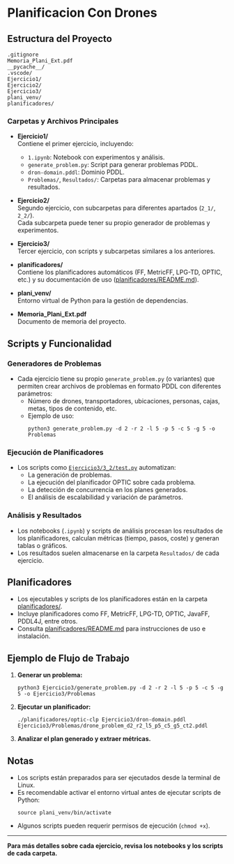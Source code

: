 # Planificacion Con Drones

## Estructura del Proyecto

```
.gitignore
Memoria_Plani_Ext.pdf
__pycache__/
.vscode/
Ejercicio1/
Ejercicio2/
Ejercicio3/
plani_venv/
planificadores/
```

### Carpetas y Archivos Principales

- **Ejercicio1/**  
  Contiene el primer ejercicio, incluyendo:
  - `1.ipynb`: Notebook con experimentos y análisis.
  - `generate_problem.py`: Script para generar problemas PDDL.
  - `dron-domain.pddl`: Dominio PDDL.
  - `Problemas/`, `Resultados/`: Carpetas para almacenar problemas y resultados.

- **Ejercicio2/**  
  Segundo ejercicio, con subcarpetas para diferentes apartados (`2_1/`, `2_2/`).  
  Cada subcarpeta puede tener su propio generador de problemas y experimentos.

- **Ejercicio3/**  
  Tercer ejercicio, con scripts y subcarpetas similares a los anteriores.

- **planificadores/**  
  Contiene los planificadores automáticos (FF, MetricFF, LPG-TD, OPTIC, etc.) y su documentación de uso ([planificadores/README.md](planificadores/README.md)).

- **plani_venv/**  
  Entorno virtual de Python para la gestión de dependencias.

- **Memoria_Plani_Ext.pdf**  
  Documento de memoria del proyecto.

## Scripts y Funcionalidad

### Generadores de Problemas

- Cada ejercicio tiene su propio `generate_problem.py` (o variantes) que permiten crear archivos de problemas en formato PDDL con diferentes parámetros:
  - Número de drones, transportadores, ubicaciones, personas, cajas, metas, tipos de contenido, etc.
  - Ejemplo de uso:
    ```
    python3 generate_problem.py -d 2 -r 2 -l 5 -p 5 -c 5 -g 5 -o Problemas
    ```

### Ejecución de Planificadores

- Los scripts como [`Ejercicio3/3_2/test.py`](Ejercicio3/3_2/test.py) automatizan:
  - La generación de problemas.
  - La ejecución del planificador OPTIC sobre cada problema.
  - La detección de concurrencia en los planes generados.
  - El análisis de escalabilidad y variación de parámetros.

### Análisis y Resultados

- Los notebooks (`.ipynb`) y scripts de análisis procesan los resultados de los planificadores, calculan métricas (tiempo, pasos, coste) y generan tablas o gráficos.
- Los resultados suelen almacenarse en la carpeta `Resultados/` de cada ejercicio.

## Planificadores

- Los ejecutables y scripts de los planificadores están en la carpeta [planificadores/](planificadores/).
- Incluye planificadores como FF, MetricFF, LPG-TD, OPTIC, JavaFF, PDDL4J, entre otros.
- Consulta [planificadores/README.md](planificadores/README.md) para instrucciones de uso e instalación.

## Ejemplo de Flujo de Trabajo

1. **Generar un problema:**
   ```
   python3 Ejercicio3/generate_problem.py -d 2 -r 2 -l 5 -p 5 -c 5 -g 5 -o Ejercicio3/Problemas
   ```
2. **Ejecutar un planificador:**
   ```
   ./planificadores/optic-clp Ejercicio3/dron-domain.pddl Ejercicio3/Problemas/drone_problem_d2_r2_l5_p5_c5_g5_ct2.pddl
   ```
3. **Analizar el plan generado y extraer métricas.**

## Notas

- Los scripts están preparados para ser ejecutados desde la terminal de Linux.
- Es recomendable activar el entorno virtual antes de ejecutar scripts de Python:
  ```
  source plani_venv/bin/activate
  ```
- Algunos scripts pueden requerir permisos de ejecución (`chmod +x`).

---

**Para más detalles sobre cada ejercicio, revisa los notebooks y los scripts de cada carpeta.**